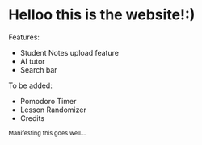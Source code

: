 # Helloo this is the website!:)

Features:
- Student Notes upload feature
- AI tutor
- Search bar

To be added:
- Pomodoro Timer
- Lesson Randomizer
- Credits

<sub> Manifesting this goes well... </sub>
